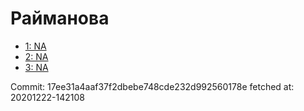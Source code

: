 # Райманова
- [1: NA](1.md)
- [2: NA](2.md)
- [3: NA](3.md)

Commit: 17ee31a4aaf37f2dbebe748cde232d992560178e
 fetched at: 20201222-142108
